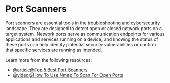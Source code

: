 # Port Scanners

Port scanners are essential tools in the troubleshooting and cybersecurity landscape. They are designed to detect open or closed network ports on a target system. Network ports serve as communication endpoints for various applications and services running on a device, and knowing the status of these ports can help identify potential security vulnerabilities or confirm that specific services are running as intended.

Learn more from the following resources:

- [@article@Top 5 Best Port Scanners](https://securitytrails.com/blog/best-port-scanners)
- [@video@How To Use Nmap To Scan For Open Ports](https://www.youtube.com/watch?v=ifbwTt3_oCg)
